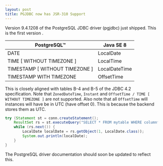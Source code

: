 ```yaml
---
layout: post
title: PGJDBC now has JSR-310 Support
---
```


Version 9.4.1208 of the PostgreSQL JDBC driver (pgjdbc) just shipped. This is the first version .


| PostgreSQL™                    | Java SE 8     |
| ------------------------------ | ------------- |
| DATE                           | LocalDate     |
| TIME [ WITHOUT TIMEZONE ]      | LocalTime     |
| TIMESTAMP [ WITHOUT TIMEZONE ] | LocalDateTime |
| TIMESTAMP WITH TIMEZONE        | OffsetTime    |


This is closely aligned with tables B-4 and B-5 of the JDBC 4.2 specification. Note that `ZonedDateTime`, `Instant` and `OffsetTime / TIME [ WITHOUT TIMEZONE ]` are not supported. Also note that all `OffsetTime` will instances will have be in UTC (have offset 0). This is because the backend stores them as UTC.

```java
try (Statement st = conn.createStatement();  
    ResultSet rs = st.executeQuery("SELECT * FROM mytable WHERE columnfoo = 500")) {
    while (rs.next()) {
        LocalDate localDate = rs.getObject(1, LocalDate.class));
        System.out.println(localDate);
    }
}
```


The PostgreSQL driver documentation should soon be updated to reflect this.

